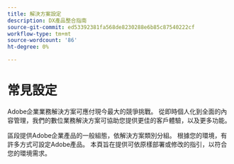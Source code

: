 ```yaml
---
title: 解決方案設定
description: DX產品整合指南
source-git-commit: ed53392381fa568de8230288e6b85c87540222cf
workflow-type: tm+mt
source-wordcount: '86'
ht-degree: 0%

---
```



# 常見設定

Adobe企業業務解決方案可應付現今最大的競爭挑戰。 從即時個人化到全面的內容管理，我們的數位業務解決方案可協助您提供更佳的客戶體驗，以及更多功能。

區段提供Adobe企業產品的一般組態，依解決方案類別分組。  根據您的環境，有許多方式可設定Adobe產品。  本頁旨在提供可依原樣部署或修改的指引，以符合您的環境需求。
